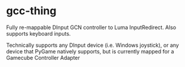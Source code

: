 # gcc-thing
Fully re-mappable DInput GCN controller to Luma InputRedirect.
Also supports keyboard inputs.

Technically supports any DInput device (i.e. Windows joystick), or any device that PyGame natively supports, but is currently mapped for a Gamecube Controller Adapter
